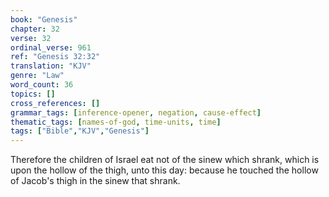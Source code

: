 ```yaml
---
book: "Genesis"
chapter: 32
verse: 32
ordinal_verse: 961
ref: "Genesis 32:32"
translation: "KJV"
genre: "Law"
word_count: 36
topics: []
cross_references: []
grammar_tags: [inference-opener, negation, cause-effect]
thematic_tags: [names-of-god, time-units, time]
tags: ["Bible","KJV","Genesis"]
---
```

Therefore the children of Israel eat not of the sinew which shrank, which is upon the hollow of the thigh, unto this day: because he touched the hollow of Jacob's thigh in the sinew that shrank.
